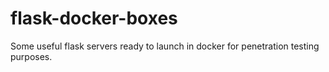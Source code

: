 # flask-docker-boxes
Some useful flask servers ready to launch in docker for penetration testing purposes.
